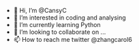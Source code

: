 - 👋 Hi, I’m @CansyC
- 👀 I’m interested in coding and analysing
- 🌱 I’m currently learning Python 
- 💞️ I’m looking to collaborate on ...
- 📫 How to reach me twitter @zhangcarol6

<!---
CansyC/CansyC is a ✨ special ✨ repository because its `README.md` (this file) appears on your GitHub profile.
You can click the Preview link to take a look at your changes.
--->
